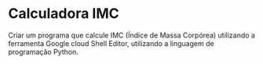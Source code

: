 # Calculadora IMC
 Criar um programa que calcule IMC (Índice de Massa Corpórea) utilizando a ferramenta Google cloud Shell Editor, utilizando a linguagem de programação Python. 
